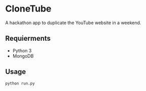 # CloneTube
A hackathon app to duplicate the YouTube website in a weekend.

## Requierments
  * Python 3
  * MongoDB

## Usage
```sh
python run.py
```
